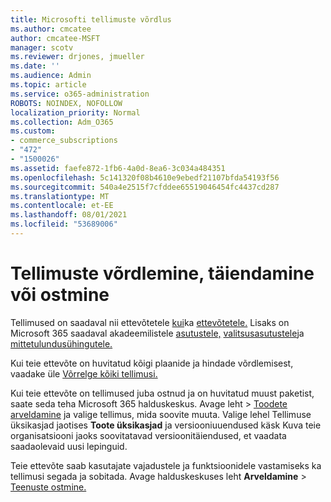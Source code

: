 ```yaml
---
title: Microsofti tellimuste võrdlus
ms.author: cmcatee
author: cmcatee-MSFT
manager: scotv
ms.reviewer: drjones, jmueller
ms.date: ''
ms.audience: Admin
ms.topic: article
ms.service: o365-administration
ROBOTS: NOINDEX, NOFOLLOW
localization_priority: Normal
ms.collection: Adm_O365
ms.custom:
- commerce_subscriptions
- "472"
- "1500026"
ms.assetid: faefe872-1fb6-4a0d-8ea6-3c034a484351
ms.openlocfilehash: 5c141320f08b4610e9ebedf21107bfda54193f56
ms.sourcegitcommit: 540a4e2515f7cfddee65519046454fc4437cd287
ms.translationtype: MT
ms.contentlocale: et-EE
ms.lasthandoff: 08/01/2021
ms.locfileid: "53689006"
---
```

# <a name="compare-upgrade-or-purchase-subscriptions"></a>Tellimuste võrdlemine, täiendamine või ostmine
  
Tellimused on saadaval nii ettevõtetele [kui](https://www.microsoft.com/microsoft-365/business/compare-all-microsoft-365-business-products?tab=2&rtc=1)ka [ettevõtetele.](https://www.microsoft.com/microsoft-365/enterprise/compare-office-365-plans?rtc=1) Lisaks on Microsoft 365 saadaval akadeemilistele [asutustele,](https://www.microsoft.com/microsoft-365/academic/compare-office-365-education-plans?rtc=1&activetab=tab%3aprimaryr1) [valitsusasutustele](https://www.microsoft.com/microsoft-365/government/compare-office-365-government-plans?rtc=1)ja [mittetulundusühingutele.](https://www.microsoft.com/microsoft-365/nonprofit/office-365-nonprofit-plans-and-pricing?&rtc=1&activetab=tab%3aprimaryr1)
  
Kui teie ettevõte on huvitatud kõigi plaanide ja hindade võrdlemisest, vaadake üle [Võrrelge kõiki tellimusi.](https://www.microsoft.com/microsoft-365/enterprise/compare-office-365-plans?rtc=1)
  
Kui teie ettevõte on tellimused juba ostnud ja on huvitatud muust paketist, saate seda teha Microsoft 365 halduskeskus. Avage leht  \> [Toodete arveldamine](https://go.microsoft.com/fwlink/p/?linkid=842054) ja valige tellimus, mida soovite muuta. Valige lehel Tellimuse üksikasjad jaotises **Toote üksikasjad**  ja versiooniuuendused käsk Kuva teie organisatsiooni jaoks soovitatavad versioonitäiendused, et vaadata saadaolevaid uusi lepinguid.
  
Teie ettevõte saab kasutajate vajadustele ja funktsioonidele vastamiseks ka tellimusi segada ja sobitada. Avage halduskeskuses leht **Arveldamine** \> [Teenuste ostmine.](https://go.microsoft.com/fwlink/p/?linkid=868433) 
